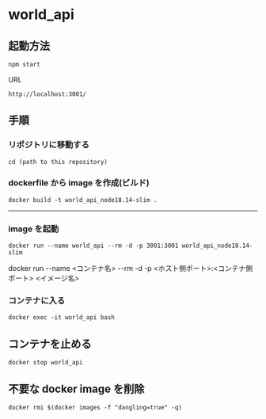 # world_api

## 起動方法

```sh
npm start
```

URL

```
http://localhost:3001/
```

## 手順

### リポジトリに移動する

```shell
cd (path to this repository)
```

### dockerfile から image を作成(ビルド)

```shell
docker build -t world_api_node18.14-slim .
```

---

### image を起動

```shell
docker run --name world_api --rm -d -p 3001:3001 world_api_node18.14-slim
```

docker run --name <コンテナ名> --rm -d -p <ホスト側ポート>:<コンテナ側ポート> <イメージ名>

### コンテナに入る

```shell
docker exec -it world_api bash
```

## コンテナを止める

```shell
docker stop world_api
```

## 不要な docker image を削除

```shell
docker rmi $(docker images -f "dangling=true" -q)
```
